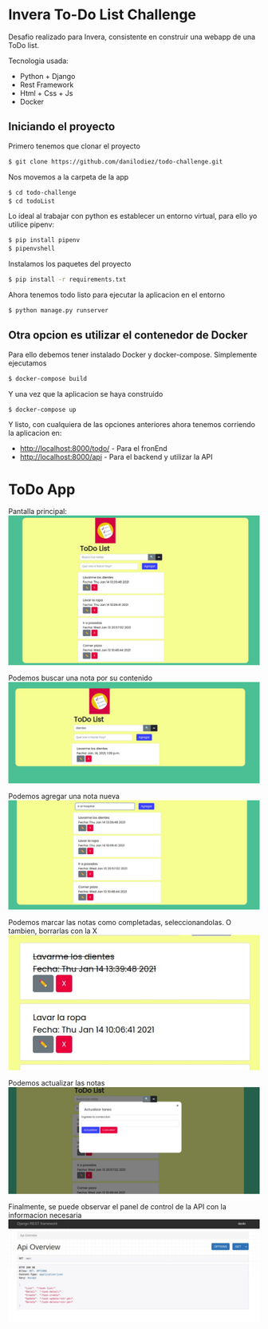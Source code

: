 # Invera To-Do List Challenge

Desafio realizado para Invera, consistente en construir una webapp de una ToDo list.

Tecnologia usada:
  - Python + Django
  - Rest Framework
  - Html + Css + Js
  - Docker

## Iniciando el proyecto
Primero tenemos que clonar el proyecto
```sh
$ git clone https://github.com/danilodiez/todo-challenge.git
```
Nos movemos a la carpeta de la app
```sh
$ cd todo-challenge
$ cd todoList
```

Lo ideal al trabajar con python es establecer un entorno virtual, para ello yo utilice pipenv:
```sh
$ pip install pipenv
$ pipenvshell
```
Instalamos los paquetes del proyecto
```sh
$ pip install -r requirements.txt
```

Ahora tenemos todo listo para ejecutar la aplicacion en el entorno
```sh
$ python manage.py runserver
```

## Otra opcion es utilizar el contenedor de Docker
Para ello debemos tener instalado Docker y docker-compose.
Simplemente ejecutamos
```sh
$ docker-compose build
```
Y una vez que la aplicacion se haya construido
```sh
$ docker-compose up
```

Y listo, con cualquiera de las opciones anteriores ahora tenemos corriendo la aplicacion en:

- [http://localhost:8000/todo/](http://localhost:8000/todo/) - Para el fronEnd
- [http://localhost:8000/api](http://localhost:8000/api/) - Para el backend y utilizar la API


# ToDo App
Pantalla principal:
![](https://github.com/danilodiez/todo-challenge/blob/main/imagenesTemplate/principal.jpeg)

Podemos buscar una nota por su contenido
![](https://github.com/danilodiez/todo-challenge/blob/main/imagenesTemplate/busqueda.jpeg)

Podemos agregar una nota nueva
![](https://github.com/danilodiez/todo-challenge/blob/main/imagenesTemplate/agregar.jpeg)

Podemos marcar las notas como completadas, seleccionandolas. O tambien, borrarlas con la X
![](https://github.com/danilodiez/todo-challenge/blob/main/imagenesTemplate/completado.jpeg)

Podemos actualizar las notas
![](https://github.com/danilodiez/todo-challenge/blob/main/imagenesTemplate/actualizacion.jpeg)

Finalmente, se puede observar el panel de control de la API con la informacion necesaria
![](https://github.com/danilodiez/todo-challenge/blob/main/imagenesTemplate/api.jpeg)
